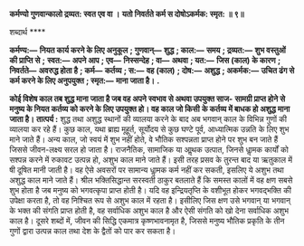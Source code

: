**कर्मण्यो गुणवान्कालो द्रव्यत: स्वत एव वा ।** **यतो निवर्तते कर्म स दोषोऽकर्मक: स्मृत: ॥ ९॥** 

शब्दार्थ **** 

**कर्मण्य:—** **नियत कार्य करने के लिए अनुकूल** **; गुणवान्—** **शुद्ध** **; काल:—** **समय** **; द्रव्यत:—** **शुभ वस्तुओं की प्राप्ति से** **;** **स्वत:—** **अपने आप** **; एव—** **निस्सन्देह** **; वा—** **अथवा** **; यत:—** **जिस (काल) के कारण** **; निवर्तते—** **अवरुद्ध होता है** **; कर्म—** **कर्तव्य** **; स:—** **वह (काल)** **; दोष:—** **अशुद्ध** **; अकर्मक:—** **उचित ढंग से कर्म करने के लिए अनुपयुक्त** **; स्मृत:—** **माना जाता है।** **.** 

**कोई विशेष काल तब शुद्ध माना जाता है जब वह अपने स्वभाव से अथवा उपयुक्त साज-** **सामग्री प्राप्त होने से मनुष्य के नियत कर्तव्य को करने के लिए उपयुक्त हो। वह काल जो किसी** **के कर्तव्य में बाधक हो अशुद्ध माना जाता है।** **तात्पर्य :** शुद्ध तथा अशुद्ध स्थानों की व्यालया करने के बाद अब भगवान् काल के विभिन्न गुणों की व्यालया कर रहे हैं। कुछ काल, यथा ब्राह्य मूहूर्त, सूर्योदय से कुछ घण्टे पूर्व, आध्यात्मिक उन्नति के लिए शुभ माने जाते हैं। अन्य काल, जो स्वयं में शुभ नहीं होते, वे भौतिक सश्पन्नता प्राप्त होने पर शुभ बन जाते हैं जिससे जीवन-लक्ष्य सरल हो जाता है। राजनैतिक, सामाजिक या आॢथक उत्पात, जिनसे धाॢमक कार्यों को सश्पन्न करने में रुकावट उत्पन्न हो, अशुभ काल माने जाते हैं। इसी तरह प्रसव के तुरन्त बाद या ऋतुकाल में षी दूषित मानी जाती है। वह ऐसे अवसरों पर सामान्य धाॢमक कर्म नहीं कर सकती, इसलिए ये अशुभ तथा अशुद्ध काल माने जाते हैं। श्रील भक्तिसिद्धान्त सरस्वती ठाकुर बतलाते हैं कि समस्त कालों में वह क्षण सबसे शुभ होता है जब मनुष्य को भगवत्कृपा प्राप्त होती है। यदि वह इन्द्रियतृप्ति के वशीभूत होकर भगवद्भक्ति की उपेक्षा करता है, तो वह निश्चित रूप से अशुभ काल में रहता है। इसीलिए जिस क्षण उसे भगवान् या भगवान् के भक्त की संगति प्राप्त होती है, वह सर्वाधिक अशुभ काल है और ऐसी संगति को खो देना सर्वाधिक अशुभ काल है। दूसरे शब्दों में, जीवन की सिद्धि एकमात्र कृष्णभावनामृत है, जिससे मनुष्य भौतिक प्रकृति के तीन गुणों द्वारा उत्पन्न काल तथा देश के द्वैतों को पार कर सकता है।  